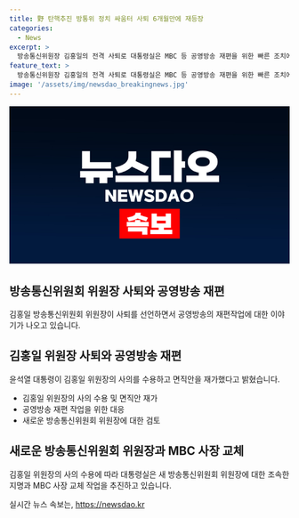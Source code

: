 ```yaml
---
title: 野 탄핵추진 방통위 정치 싸움터 사퇴 6개월만에 재등장
categories:
  - News
excerpt: >
  방송통신위원장 김홍일의 전격 사퇴로 대통령실은 MBC 등 공영방송 재편을 위한 빠른 조치에 돌입했다. 윤석열 대통령은 사의표명을 받아들이고 후임 위원장에는 이진숙 전 대전MBC 사장이 유력히 거론되며, 공영방송 정상화 작업의 가속화가 예상된다. 탄핵안 처리를 전제로 김 위원장의 사퇴로 방통위 마비 장기화 방지가 첫 걸음으로 평가되며, MBC 사장 교체 작업에 대한 정부의 계획이 나뉘고 있다. 사퇴 전 새 이사진 선임 절차를 공식화한 것으로, 방문진 임명은 8월 중으로 예상되고 2인 체제로의 회복 목표가 제기되었다. 윤 대통령은 이 전 사장의 국회 청문회 생략 가능성을 시사하며, 야권과의 갈등도 예상된다.
feature_text: >
  방송통신위원장 김홍일의 전격 사퇴로 대통령실은 MBC 등 공영방송 재편을 위한 빠른 조치에 돌입했다. 윤석열 대통령은 사의표명을 받아들이고 후임 위원장에는 이진숙 전 대전MBC 사장이 유력히 거론되며, 공영방송 정상화 작업의 가속화가 예상된다. 탄핵안 처리를 전제로 김 위원장의 사퇴로 방통위 마비 장기화 방지가 첫 걸음으로 평가되며, MBC 사장 교체 작업에 대한 정부의 계획이 나뉘고 있다. 사퇴 전 새 이사진 선임 절차를 공식화한 것으로, 방문진 임명은 8월 중으로 예상되고 2인 체제로의 회복 목표가 제기되었다. 윤 대통령은 이 전 사장의 국회 청문회 생략 가능성을 시사하며, 야권과의 갈등도 예상된다.
image: '/assets/img/newsdao_breakingnews.jpg'
---
```


<p><img src="/assets/img/newsdao_breakingnews.jpg" alt="pcversion 속보" /></p>

<h2 data-ke-size="size26">방송통신위원회 위원장 사퇴와 공영방송 재편</h2>

<p data-ke-size="size16">김홍일 방송통신위원회 위원장이 사퇴를 선언하면서 공영방송의 재편작업에 대한 이야기가 나오고 있습니다.</p>

<h2 data-ke-size="size24">김홍일 위원장 사퇴와 공영방송 재편</h2>

<p data-ke-size="size16">윤석열 대통령이 김홍일 위원장의 사의를 수용하고 면직안을 재가했다고 밝혔습니다.</p>

<ul>
  <li>김홍일 위원장의 사의 수용 및 면직안 재가</li>
  <li>공영방송 재편 작업을 위한 대응</li>
  <li>새로운 방송통신위원회 위원장에 대한 검토</li>
</ul>

<h2 data-ke-size="size24">새로운 방송통신위원회 위원장과 MBC 사장 교체</h2>

<p data-ke-size="size16">김홍일 위원장의 사의 수용에 따라 대통령실은 새 방송통신위원회 위원장에 대한 조속한 지명과 MBC 사장 교체 작업을 추진하고 있습니다.</p>
실시간 뉴스 속보는, <a href="https://newsdao.kr" rel="dofollow">https://newsdao.kr</a>


